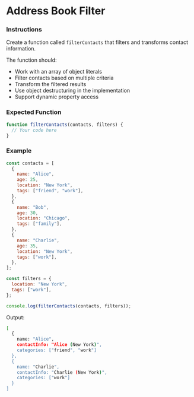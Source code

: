 # Address Book Filter

### Instructions

Create a function called `filterContacts` that filters and transforms contact information.

The function should:

- Work with an array of object literals
- Filter contacts based on multiple criteria
- Transform the filtered results
- Use object destructuring in the implementation
- Support dynamic property access

### Expected Function

```js
function filterContacts(contacts, filters) {
  // Your code here
}
```

### Example

```js
const contacts = [
  {
    name: "Alice",
    age: 25,
    location: "New York",
    tags: ["friend", "work"],
  },
  {
    name: "Bob",
    age: 30,
    location: "Chicago",
    tags: ["family"],
  },
  {
    name: "Charlie",
    age: 35,
    location: "New York",
    tags: ["work"],
  },
];

const filters = {
  location: "New York",
  tags: ["work"],
};

console.log(filterContacts(contacts, filters));
```

Output:

```bash
[
  {
    name: "Alice",
    contactInfo: "Alice (New York)",
    categories: ["friend", "work"]
  },
  {
    name: "Charlie",
    contactInfo: "Charlie (New York)",
    categories: ["work"]
  }
]
```
